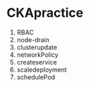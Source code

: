 # CKApractice

1. RBAC
2. node-drain
3. clusterupdate
4. networkPolicy
5. createservice
6. scaledeployment
7. schedulePod